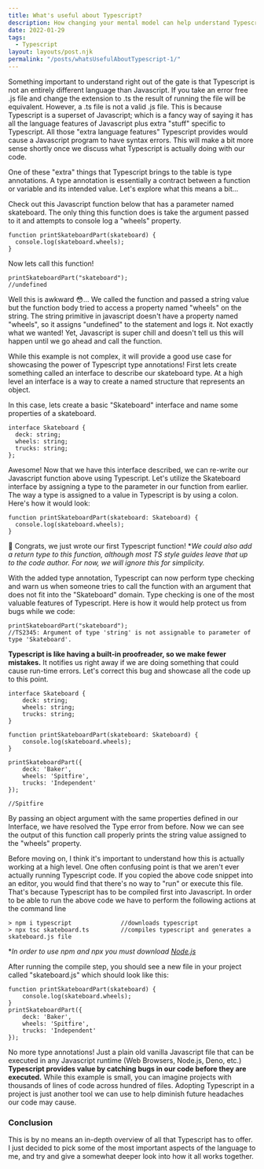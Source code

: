 ```yaml
---
title: What's useful about Typescript?
description: How changing your mental model can help understand Typescript
date: 2022-01-29
tags:
  - Typescript
layout: layouts/post.njk
permalink: "/posts/whatsUsefulAboutTypescript-1/"
---
```


Something important to understand right out of the gate is that Typescript is not an entirely different language than Javascript. If you take an error free .js file and change the extension to .ts the result of running the file will be equivalent. However, a .ts file is not a valid .js file. This is because Typescript is a superset of Javascript; which is a fancy way of saying it has all the language features of Javascript plus extra "stuff" specific to Typescript. All those "extra language features" Typescript provides would cause a Javascript program to have syntax errors. This will make a bit more sense shortly once we discuss what Typescript is actually doing with our code.

One of these "extra" things that Typescript brings to the table is type annotations. A type annotation is essentially a contract between a function or variable and its intended value. Let's explore what this means a bit...

Check out this Javascript function below that has a parameter named skateboard. The only thing this function does is take the argument passed to it and attempts to console log a "wheels" property.

```js/
function printSkateboardPart(skateboard) {
  console.log(skateboard.wheels);
}
```

Now lets call this function!

```js/
printSkateboardPart("skateboard");
//undefined
```

Well this is awkward 😳... We called the function and passed a string value but the function body tried to access a property named "wheels" on the string. The string primitive in javascript doesn't have a property named "wheels", so it assigns "undefined" to the statement and logs it. Not exactly what we wanted! Yet, Javascript is super chill and doesn't tell us this will happen until we go ahead and call the function.

While this example is not complex, it will provide a good use case for showcasing the power of Typescript type annotations! First lets create something called an interface to describe our skateboard type. At a high level an interface is a way to create a named structure that represents an object.

In this case, lets create a basic "Skateboard" interface and name some properties of a skateboard.

```ts/
interface Skateboard {
  deck: string;
  wheels: string;
  trucks: string;
};
```

Awesome! Now that we have this interface described, we can re-write our Javascript function above using Typescript. Let's utilize the Skateboard interface by assigning a type to the parameter in our function from earlier. The way a type is assigned to a value in Typescript is by using a colon. Here's how it would look:

```ts/0/0
function printSkateboardPart(skateboard: Skateboard) {
  console.log(skateboard.wheels);
}
```

🥳 Congrats, we just wrote our first Typescript function! *_We could also add a return type to this function, although most TS style guides leave that up to the code author. For now, we will ignore this for simplicity._

With the added type annotation, Typescript can now perform type checking and warn us when someone tries to call the function with an argument that does not fit into the "Skateboard" domain. Type checking is one of the most valuable features of Typescript. Here is how it would help protect us from bugs while we code:

```ts/
printSkateboardPart("skateboard");
//TS2345: Argument of type 'string' is not assignable to parameter of type 'Skateboard'.
```

**Typescript is like having a built-in proofreader, so we make fewer mistakes.** It notifies us right away if we are doing something that could cause run-time errors. Let's correct this bug and showcase all the code up to this point.

```ts/
interface Skateboard {
    deck: string;
    wheels: string;
    trucks: string;
}

function printSkateboardPart(skateboard: Skateboard) {
    console.log(skateboard.wheels);
}

printSkateboardPart({
    deck: 'Baker',
    wheels: 'Spitfire',
    trucks: 'Independent'
});

//Spitfire
```

By passing an object argument with the same properties defined in our Interface, we have resolved the Type error from before. Now we can see the output of this function call properly prints the string value assigned to the "wheels" property.

Before moving on, I think it's important to understand how this is actually working at a high level. One often confusing point is that we aren't ever actually running Typescript code. If you copied the above code snippet into an editor, you would find that there's no way to "run" or execute this file. That's because Typescript has to be compiled first into Javascript. In order to be able to run the above code we have to perform the following actions at the command line

```txt/
> npm i typescript              //downloads typescript
> npx tsc skateboard.ts         //compiles typescript and generates a skateboard.js file
```

*_In order to use npm and npx you must download [Node.js](https://nodejs.org)_

After running the compile step, you should see a new file in your project called "skateboard.js" which should look like this:

```js/
function printSkateboardPart(skateboard) {
    console.log(skateboard.wheels);
}
printSkateboardPart({
    deck: 'Baker',
    wheels: 'Spitfire',
    trucks: 'Independent'
});
```

No more type annotations! Just a plain old vanilla Javascript file that can be executed in any Javascript runtime (Web Browsers, Node.js, Deno, etc.) **Typescript provides value by catching bugs in our code before they are executed.** While this example is small, you can imagine projects with thousands of lines of code across hundred of files. Adopting Typescript in a project is just another tool we can use to help diminish future headaches our code may cause.

### Conclusion

This is by no means an in-depth overview of all that Typescript has to offer. I just decided to pick some of the most important aspects of the language to me, and try and give a somewhat deeper look into how it all works together.
